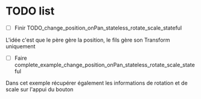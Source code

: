 # TODO list

- [ ] Finir TODO_change_position_onPan_stateless_rotate_scale_stateful

L'idée c'est que le père gère la position, le fils gère son Transform uniquement

- [ ] Faire complete_example_change_position_onPan_stateless_rotate_scale_stateful

Dans cet exemple récupérer également les informations de rotation et de scale sur l'appui du bouton
